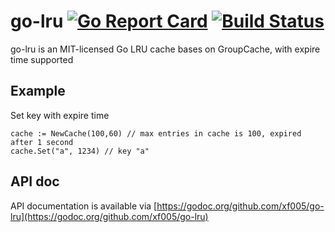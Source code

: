 # go-lru [![Go Report Card](https://goreportcard.com/badge/github.com/xf005/go-lru)](https://goreportcard.com/report/github.com/xf005/go-lru) [![Build Status](https://travis-ci.org/xf005/go-lru.svg?branch=master)](https://travis-ci.org/xf005/go-lru) 

go-lru is an MIT-licensed Go LRU cache bases on GroupCache, with expire time supported

## Example

Set key with expire time

```
cache := NewCache(100,60) // max entries in cache is 100, expired after 1 second
cache.Set("a", 1234) // key "a" 
```

## API doc

API documentation is available via  [https://godoc.org/github.com/xf005/go-lru](https://godoc.org/github.com/xf005/go-lru)
